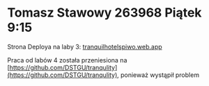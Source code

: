 # Tomasz Stawowy 263968 Piątek 9:15

Strona Deploya na laby 3: [tranquilhotelspiwo.web.app](https://tranquilhotelspiwo.web.app)

Praca od labów 4 została przeniesiona na [https://github.com/DSTGU/tranqulity](https://github.com/DSTGU/tranqulity), ponieważ wystąpił problem
